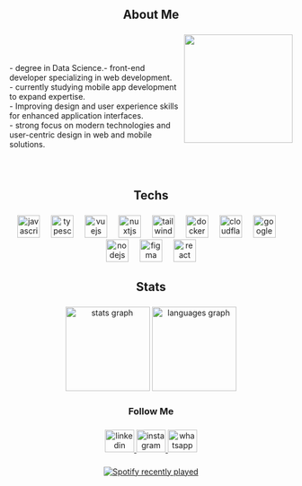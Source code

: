<h2 align="center">About Me</h2>

###

<img align="right" height="193" src="https://media1.tenor.com/m/RqcZ2GcKqRIAAAAC/maliketh.gif"/>

###

<p align="left"> <br><br><br>
- degree in Data Science.- front-end developer specializing in web development.<br>- currently studying mobile app development to expand expertise.<br>- Improving design and user experience skills for enhanced application interfaces.<br>- strong focus on modern technologies and user-centric design in web and mobile solutions.</p>

###

<p align="left">‎ ‎ </p>


### 

<h2 align="center">Techs</h2>

###

<div align="center">
  <img src="https://skillicons.dev/icons?i=js" height="40" alt="javascript logo"  />
  <img width="12" />
  <img src="https://skillicons.dev/icons?i=ts" height="40" alt="typescript logo"  />
  <img width="12" />
  <img src="https://skillicons.dev/icons?i=vue" height="40" alt="vuejs logo"  />
  <img width="12" />
  <img src="https://skillicons.dev/icons?i=nuxtjs" height="40" alt="nuxtjs logo"  />
  <img width="12" />
  <img src="https://skillicons.dev/icons?i=tailwind" height="40" alt="tailwindcss logo"  />
  <img width="12" />
  <img src="https://skillicons.dev/icons?i=docker" height="40" alt="docker logo"  />
  <img width="12" />
  <img src="https://skillicons.dev/icons?i=cloudflare" height="40" alt="cloudflare logo"  />
  <img width="12" />
  <img src="https://skillicons.dev/icons?i=gcp" height="40" alt="googlecloud logo"  />
  <img width="12" />
  <img src="https://skillicons.dev/icons?i=nodejs" height="40" alt="nodejs logo"  />
  <img width="12" />
  <img src="https://skillicons.dev/icons?i=figma" height="40" alt="figma logo"  />
  <img width="12" />
  <img src="https://skillicons.dev/icons?i=react" height="40" alt="react logo"  />
</div>

###

<h2 align="center">Stats</h2>

###

<div align="center">
  <img src="https://github-readme-stats.vercel.app/api?username=heitorschleder&hide_title=false&hide_rank=false&show_icons=true&include_all_commits=true&count_private=true&disable_animations=false&theme=vue-dark&locale=en&hide_border=true&order=1" height="150" alt="stats graph"  />
  <img src="https://github-readme-stats.vercel.app/api/top-langs?username=heitorschleder&locale=en&hide_title=false&layout=compact&card_width=320&langs_count=6&theme=vue-dark&hide_border=true&order=2" height="150" alt="languages graph"  />
</div>

###

<h3 align="center">Follow Me</h3>

###

<div align="center">
  <a href="https://www.linkedin.com/in/heitor-de-oliveira-schleder-10345a1ab/" target="_blank">
    <img src="https://raw.githubusercontent.com/maurodesouza/profile-readme-generator/master/src/assets/icons/social/linkedin/default.svg" width="52" height="40" alt="linkedin logo"  />
  </a>
  <a href="https://www.instagram.com/heitor_schleder/?hl=pt-br" target="_blank">
    <img src="https://raw.githubusercontent.com/maurodesouza/profile-readme-generator/master/src/assets/icons/social/instagram/default.svg" width="52" height="40" alt="instagram logo"  />
  </a>
  <a href="https://wa.me/48999022083" target="_blank">
    <img src="https://raw.githubusercontent.com/maurodesouza/profile-readme-generator/master/src/assets/icons/social/whatsapp/default.svg" width="52" height="40" alt="whatsapp logo"  />
  </a>
</div>

###

<div align="center">
  <a href="https://open.spotify.com/user/yw5ec8gk56keigiewe3bur5hc">
    <img src="https://spotify-recently-played-readme.vercel.app/api?user=yw5ec8gk56keigiewe3bur5hc&count=3" alt="Spotify recently played"  />
  </a>
</div>

###
